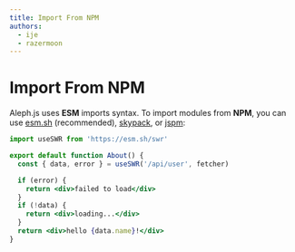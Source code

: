 ```yaml
---
title: Import From NPM
authors:
  - ije
  - razermoon
---
```


# Import From NPM

Aleph.js uses **ESM** imports syntax. To import modules from **NPM**, you can use [esm.sh](https://esm.sh) (recommended), [skypack](https://skypack.dev), or [jspm](https://jspm.org):

```jsx
import useSWR from 'https://esm.sh/swr'

export default function About() {
  const { data, error } = useSWR('/api/user', fetcher)

  if (error) {
    return <div>failed to load</div>
  }
  if (!data) {
    return <div>loading...</div>
  }
  return <div>hello {data.name}!</div>
}
```

